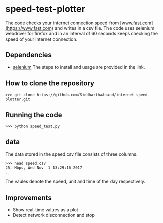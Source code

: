 # speed-test-plotter
The code checks your internet connection speed from [www.fast.com](https://www.fast.com) and 
writes in a csv file. The code uses selenium webdriver for firefox and in an interval of 60 seconds 
keeps checking the speed of your internet connection.

## Dependencies
* [selenium](http://selenium-python.readthedocs.io/)
The steps to install and usage are provided in the link.

## How to clone the repository
```
>>> git clone https://github.com/SiddharthaAnand/internet-speed-plotter.git
```

## Running the code
```
>>> python speed_test.py
```

## data
The data stored in the speed.csv file consists of three columns.
```
>>> head speed.csv
25, Mbps, Wed Nov  1 13:29:16 2017
...
```
The vaules denote the speed, unit and time of the day respectively.

## Improvements
* Show real-time values as a plot
* Detect network disconnection and stop
